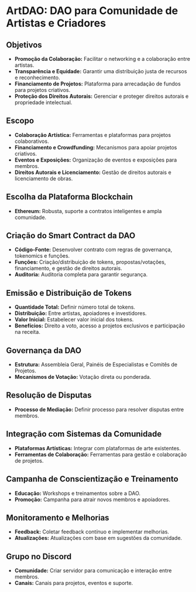 # ArtDAO: DAO para Comunidade de Artistas e Criadores

## Objetivos
- **Promoção da Colaboração:** Facilitar o networking e a colaboração entre artistas.
- **Transparência e Equidade:** Garantir uma distribuição justa de recursos e reconhecimento.
- **Financiamento de Projetos:** Plataforma para arrecadação de fundos para projetos criativos.
- **Proteção dos Direitos Autorais:** Gerenciar e proteger direitos autorais e propriedade intelectual.

## Escopo
- **Colaboração Artística:** Ferramentas e plataformas para projetos colaborativos.
- **Financiamento e Crowdfunding:** Mecanismos para apoiar projetos criativos.
- **Eventos e Exposições:** Organização de eventos e exposições para membros.
- **Direitos Autorais e Licenciamento:** Gestão de direitos autorais e licenciamento de obras.

## Escolha da Plataforma Blockchain
- **Ethereum:** Robusta, suporte a contratos inteligentes e ampla comunidade.

## Criação do Smart Contract da DAO
- **Código-Fonte:** Desenvolver contrato com regras de governança, tokenomics e funções.
- **Funções:** Criação/distribuição de tokens, propostas/votações, financiamento, e gestão de direitos autorais.
- **Auditoria:** Auditoria completa para garantir segurança.

## Emissão e Distribuição de Tokens
- **Quantidade Total:** Definir número total de tokens.
- **Distribuição:** Entre artistas, apoiadores e investidores.
- **Valor Inicial:** Estabelecer valor inicial dos tokens.
- **Benefícios:** Direito a voto, acesso a projetos exclusivos e participação na receita.

## Governança da DAO
- **Estrutura:** Assembleia Geral, Painéis de Especialistas e Comitês de Projetos.
- **Mecanismos de Votação:** Votação direta ou ponderada.

## Resolução de Disputas
- **Processo de Mediação:** Definir processo para resolver disputas entre membros.

## Integração com Sistemas da Comunidade
- **Plataformas Artísticas:** Integrar com plataformas de arte existentes.
- **Ferramentas de Colaboração:** Ferramentas para gestão e colaboração de projetos.

## Campanha de Conscientização e Treinamento
- **Educação:** Workshops e treinamentos sobre a DAO.
- **Promoção:** Campanha para atrair novos membros e apoiadores.

## Monitoramento e Melhorias
- **Feedback:** Coletar feedback contínuo e implementar melhorias.
- **Atualizações:** Atualizações com base em sugestões da comunidade.

## Grupo no Discord
- **Comunidade:** Criar servidor para comunicação e interação entre membros.
- **Canais:** Canais para projetos, eventos e suporte.

